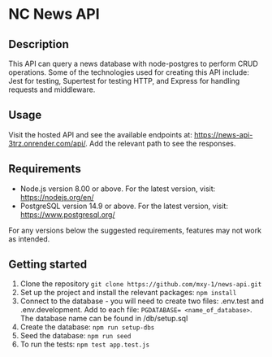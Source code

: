 # NC News API

## Description 

This API can query a news database with node-postgres to perform CRUD operations. Some of the technologies used for creating this API include: Jest for testing, Supertest for testing HTTP, and Express for handling requests and middleware.

## Usage

Visit the hosted API and see the available endpoints at: https://news-api-3trz.onrender.com/api/. Add the relevant path to see the responses.

## Requirements 
- Node.js version 8.00 or above. For the latest version, visit: https://nodejs.org/en/
- PostgreSQL version 14.9 or above. For the latest version, visit: https://www.postgresql.org/

For any versions below the suggested requirements, features may not work as intended.

## Getting started

1. Clone the repository ```git clone https://github.com/mxy-1/news-api.git```
2. Set up the project and install the relevant packages: ```npm install```
3. Connect to the database - you will need to create two files: .env.test and .env.development. Add to each file: ```PGDATABASE= <name_of_database>```. The database name can be found in /db/setup.sql
4. Create the database: ```npm run setup-dbs```
5. Seed the database: ```npm run seed```
6. To run the tests: ```npm test app.test.js```
